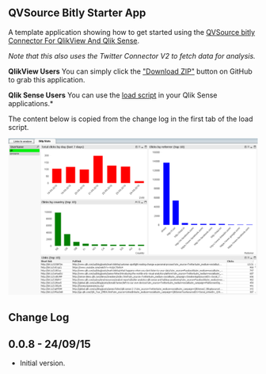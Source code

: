 ## QVSource Bitly Starter App
A template application showing how to get started using the [QVSource bitly Connector For QlikView And Qlik Sense](http://wiki.qvsource.com/bitly-Connector-for-QlikView-And-Qlik-Sense-%28v2%29.ashx).

*Note that this also uses the Twitter Connector V2 to fetch data for analysis.*

**QlikView Users**
You can simply click the ["Download ZIP"](https://github.com/QVSource/QVSource-Bitly-Starter-App/archive/master.zip) button on GitHub to grab this application.

**Qlik Sense Users**
You can use the [load script](https://github.com/QVSource/QVSource-Bitly-Starter-App/blob/master/Bitly-Starter-App-prj/LoadScript.txt) in your Qlik Sense applications.*

The content below is copied from the change log in the first tab of the load script.

![](screenshot1.png)

Change Log
----------
0.0.8 - 24/09/15
----------------
* Initial version.
